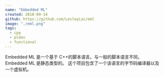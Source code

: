 ```yaml
---
name: "Embedded ML"
created: 2018-09-14
github: https://github.com/LesleyLai/eml
image: "./eml.png"
tags:
  - cpp
  - pldev
  - functional
---
```


Embedded ML 是一个基于 C++的脚本语言。与一般的脚本语言不同，Embedded ML 是静态类型的。
这个项目包含了一个该语言的字节码编译器以及一个虚拟机。
